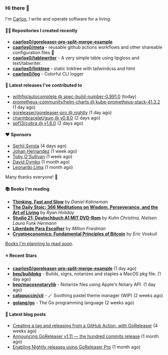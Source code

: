 ### Hi there 👋

I'm [Carlos](https://caarlos0.dev), I write and operate software for a living.

#### 👨‍💻 Repositories I created recently
- **[caarlos0/goreleaser-pro-split-merge-example](https://github.com/caarlos0/goreleaser-pro-split-merge-example)**
- **[caarlos0/meta](https://github.com/caarlos0/meta)** - reusable github actions workflows and other shareable configuration files 🫥
- **[caarlos0/tablewriter](https://github.com/caarlos0/tablewriter)** - A very simple table using lipgloss and text/tabwriter.
- **[caarlos0/linktree](https://github.com/caarlos0/linktree)** - static linktree with tailwindcss and html
- **[caarlos0/log](https://github.com/caarlos0/log)** - Colorful CLI logger

#### 🚀 Latest releases I've contributed to


- [withfig/autocomplete @ spec-build-number-0.991.0](https://github.com/withfig/autocomplete/releases/tag/spec-build-number-0.991.0) (today)
- [prometheus-community/helm-charts @ kube-prometheus-stack-41.3.2](https://github.com/prometheus-community/helm-charts/releases/tag/kube-prometheus-stack-41.3.2) (1 day ago)
- [goreleaser/goreleaser-pro @ nightly](https://github.com/goreleaser/goreleaser-pro/releases/tag/nightly) (1 day ago)
- [charmbracelet/gum @ v0.8.0](https://github.com/charmbracelet/gum/releases/tag/v0.8.0) (2 days ago)
- [spf13/cobra @ v1.6.0](https://github.com/spf13/cobra/releases/tag/v1.6.0) (2 days ago)

#### ❤️ Sponsors
- [Serhii Syrota](https://github.com/ssyrota) (4 days ago)
- [Johan Hernandez](https://github.com/bithavoc) (1 week ago)
- [Toby O&#39;Sullivan](https://github.com/tobywan) (1 week ago)
- [David Dymko](https://github.com/ddymko) (1 month ago)
- [Leonardo Lima](https://github.com/leozz37) (1 month ago)

Many thanks everyone! 🙏

#### 📚 Books I'm reading
- **[Thinking, Fast and Slow](https://www.goodreads.com/book/show/13135899-thinking-fast-and-slow)** by _Daniel Kahneman_
- **[The Daily Stoic: 366 Meditations on Wisdom, Perseverance, and the Art of Living](https://www.goodreads.com/book/show/29093292-the-daily-stoic)** by _Ryan Holiday_
- **[Studio 21: Deutschbuch A1 MIT DVD-Rom](https://www.goodreads.com/book/show/25495148-studio-21)** by _Kuhn Christina, Nielsen Laura Funk Hermann_
- **[Liberdade Para Escolher](https://www.goodreads.com/book/show/17238591-liberdade-para-escolher)** by _Milton Friedman_
- **[Cryptoeconomics: Fundamental Principles of Bitcoin](https://www.goodreads.com/book/show/56919322-cryptoeconomics)** by _Eric Voskuil_

[Books I'm planning to read soon](https://www.amazon.com.br/hz/wishlist/ls/EB8P7VS717SV).

#### ⭐ Recent Stars


- **[caarlos0/goreleaser-pro-split-merge-example](https://github.com/caarlos0/goreleaser-pro-split-merge-example)** (1 day ago)
- **[bep/buildpkg](https://github.com/bep/buildpkg)** - Builds, signs, notarizes and staples a MacOS pkg file. (1 day ago)
- **[bep/macosnotarylib](https://github.com/bep/macosnotarylib)** - Notarize files using Apple&#39;s Notary API. (1 day ago)
- **[catppuccin/cli](https://github.com/catppuccin/cli)** - 🪄 Soothing pastel theme manager (WIP) (2 weeks ago)
- **[golang/go](https://github.com/golang/go)** - The Go programming language (2 weeks ago)

#### 📄 Latest blog posts
- [Creating a tag and releasing from a GitHub Action, with GoReleaser](https://carlosbecker.com/posts/goreleaser-create-tag-action/) (4 weeks ago)
- [Announcing GoReleaser v1.11 — the hundred commits release](https://carlosbecker.com/posts/goreleaser-v1.11/) (1 month ago)
- [Enabling Nightly releases using GoReleaser Pro](https://carlosbecker.com/posts/goreleaser-nightly/) (1 month ago)
